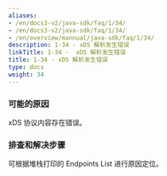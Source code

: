 ```yaml
---
aliases:
- /en/docs3-v2/java-sdk/faq/1/34/
- /en/docs3-v2/java-sdk/faq/1/34/
- /en/overview/mannual/java-sdk/faq/1/34/
description: 1-34 - xDS 解析发生错误
linkTitle: 1-34 -  xDS 解析发生错误
title: 1-34 - xDS 解析发生错误
type: docs
weight: 34
---
```







### 可能的原因

xDS 协议内容存在错误。

### 排查和解决步骤

可根据堆栈打印的 Endpoints List 进行原因定位。
